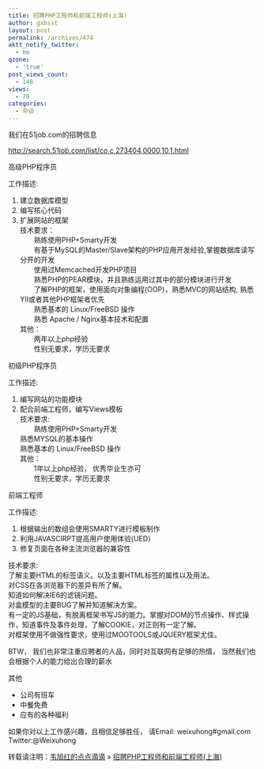 ```yaml
---
title: 招聘PHP工程师和前端工程师(上海)
author: gxbsst
layout: post
permalink: /archives/474
aktt_notify_twitter:
  - no
qzone:
  - 'true'
post_views_count:
  - 148
views:
  - 79
categories:
  - 杂谈
---
```

我们在51job.com的招聘信息

<http://search.51job.com/list/co,c,273404,0000,10,1.html>

高级PHP程序员

工作描述:  
1. 建立数据库模型  
2. 编写核心代码  
3. 扩展网站的框架  
技术要求：  
　　熟练使用PHP+Smarty开发  
　　有基于MySQL的Master/Slave架构的PHP应用开发经验,掌握数据库读写分开的开发  
　　使用过Memcached开发PHP项目  
　　熟悉PHP的PEAR模块，并且熟练运用过其中的部分模块进行开发  
　　了解PHP的框架，使用面向对象编程(OOP)，熟悉MVC的网站结构, 熟悉 YII或者其他PHP框架者优先  
　　熟悉基本的 Linux/FreeBSD 操作  
　　熟悉 Apache / Nginx基本技术和配置  
其他：  
　　两年以上php经验  
　　性别无要求，学历无要求

初级PHP程序员

工作描述:  
1. 编写网站的功能模块  
2. 配合前端工程师，编写Views模板  
技术要求:  
　　熟练使用PHP+Smarty开发  
熟悉MYSQL的基本操作  
熟悉基本的 Linux/FreeBSD 操作  
其他：  
　　1年以上php经验， 优秀毕业生亦可  
　　性别无要求，学历无要求

前端工程师

工作描述:  
1. 根据输出的数组会使用SMARTY进行模板制作  
2. 利用JAVASCIRPT提高用户使用体验(UED）  
3. 修复页面在各种主流浏览器的兼容性

技术要求:  
了解主要HTML的标签语义。以及主要HTML标签的属性以及用法。  
对CSS在各浏览器下的差异有所了解。  
知道如何解决IE6的滤镜问题。  
对盒模型的主要BUG了解并知道解决方案。  
有一定的JS基础，有脱离框架书写JS的能力。掌握对DOM的节点操作、样式操作，知道事件及事件处理，了解COOKIE，对正则有一定了解。  
对框架使用不做强性要求，使用过MOOTOOLS或JQUERY框架尤佳。

BTW， 我们也非常注重应聘者的人品，同时对互联网有足够的热情， 当然我们也会根据个人的能力给出合理的薪水

其他  
* 公司有班车  
* 中餐免费  
* 应有的各种福利

如果你对以上工作感兴趣，且相信足够胜任， 请Email: weixuhong#gmail.com Twitter:@Weixuhong

转载请注明：[韦旭红的点点滴滴][1] &raquo; [招聘PHP工程师和前端工程师(上海)][2]

 [1]: http://www.weixuhong.com
 [2]: http://www.weixuhong.com/archives/474
